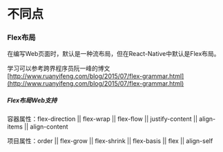 # 不同点

### Flex布局

在编写Web页面时，默认是一种流布局，但在React-Native中默认是Flex布局。

学习可以参考跨界程序员阮一峰的博文[http://www.ruanyifeng.com/blog/2015/07/flex-grammar.html](http://www.ruanyifeng.com/blog/2015/07/flex-grammar.html)

##### Flex布局Web支持

容器属性：flex-direction \|\| flex-wrap \|\| flex-flow \|\| justify-content \|\| align-items \|\| align-content

项目属性：order \|\| flex-grow \|\| flex-shrink \|\| flex-basis \|\| flex \|\| align-self

